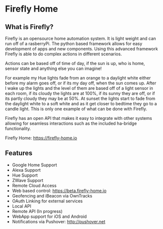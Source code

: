 # Firefly Home

## What is Firefly? 

Firefly is an opensource home automation system. It is light weight and can run off of a rasberryPi. The python based framework allows for easy development of apps and new components. Using this advanced framework Firefly is able to do complex actions in different scenarios.

Actions can be based off of time of day, if the sun is up, who is home, sensor state and anything else you can imagine!

For example my Hue lights fade from an orange to a daylight white either before my alarm goes off, or if its my day off, when the sun comes up. After I wake up the lights and the level of them are based off of a light sensor in each room, if its cloudy the lights are at 100%, if its sunny they are off, or if its partly cloudy they may be at 50%. At sunset the lights start to fade from the daylight white to a soft white and as it get closer to bedtime they go to a candle light. This is only one example of what can be done with Firefly.

Firefly has an open API that makes it easy to integrate with other systems allowing for seamless interactions such as the included ha-bridge functionality. 

Firefly Home: https://firefly-home.io

## Features
- Google Home Support
- Alexa Support
- Hue Support
- ZWave Support
- Remote Cloud Access
- Web based control: https://beta.firefly-home.io
- Geofencing and iBeacon via OwnTracks
- OAuth Linking for external services
- Local API
- Remote API (In progress)
- WebApp support for iOS and Android
- Notifications via Pushover: http://pushover.net